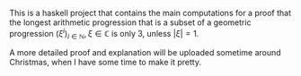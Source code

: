 This is a haskell project that contains the main computations for a proof that the longest arithmetic progression that is a subset of a geometric progression $(\xi^i)_{i \in \mathbb{N}}, \xi \in \mathbb{C}$ is only $3$, unless $|\xi| = 1$.

A more detailed proof and explanation will be uploaded sometime around Christmas, when I have some time to make it pretty. 
